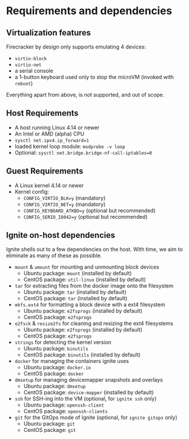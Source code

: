 # Requirements and dependencies

## Virtualization features

Firecracker by design only supports emulating 4 devices:
 - `virtio-block`
 - `virtio-net`
 - a serial console
 - a 1-button keyboard used only to stop the microVM (invoked with `reboot`)

Everything apart from above, is not supported, and out of scope.

## Host Requirements

 - A host running Linux 4.14 or newer
 - An Intel or AMD (alpha) CPU
 - `sysctl net.ipv4.ip_forward=1`
 - loaded kernel loop module: `modprobe -v loop`
 - Optional: `sysctl net.bridge.bridge-nf-call-iptables=0`

## Guest Requirements

 - A Linux kernel 4.14 or newer
 - Kernel config:
   - `CONFIG_VIRTIO_BLK=y` (mandatory)
   - `CONFIG_VIRTIO_NET=y` (mandatory)
   - `CONFIG_KEYBOARD_ATKBD=y` (optional but recommended)
   - `CONFIG_SERIO_I8042=y` (optional but recommended)

## Ignite on-host dependencies

Ignite shells out to a few dependencies on the host.
With time, we aim to eliminate as many of these as possible.

 - `mount` & `umount` for mounting and unmounting block devices
   - Ubuntu package: `mount` (installed by default)
   - CentOS package: `util-linux` (installed by default)
 - `tar` for extracting files from the docker image onto the filesystem
   - Ubuntu package: `tar` (installed by default)
   - CentOS package: `tar` (installed by default)
 - `mkfs.ext4` for formatting a block device with a ext4 filesystem
   - Ubuntu package: `e2fsprogs` (installed by default)
   - CentOS package: `e2fsprogs`
 - `e2fsck` & `resize2fs` for cleaning and resizing the ext4 filesystems
   - Ubuntu package: `e2fsprogs` (installed by default)
   - CentOS package: `e2fsprogs`
 - `strings` for detecting the kernel version
   - Ubuntu package: `binutils`
   - CentOS package: `binutils` (installed by default)
 - `docker` for managing the containers ignite uses
   - Ubuntu package: `docker.io`
   - CentOS package: `docker`
 - `dmsetup` for managing devicemapper snapshots and overlays
   - Ubuntu package: `dmsetup`
   - CentOS package: `device-mapper` (installed by default)
 - `ssh` for SSH-ing into the VM (optional, for `ignite ssh` only)
   - Ubuntu package: `openssh-client`
   - CentOS package: `openssh-clients`
 - `git` for the GitOps mode of Ignite (optional, for `ignite gitops` only)
   - Ubuntu package: `git`
   - CentOS package: `git`
